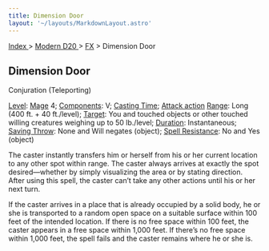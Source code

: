 ```yaml
---
title: Dimension Door
layout: '~/layouts/MarkdownLayout.astro'
---
```


[ Index ](/) > [ Modern D20 ](/modern.d20.srd) > [FX](/modern.d20.srd/fx) > Dimension Door

## Dimension Door

Conjuration (Teleporting)

[Level](/modern.d20.srd/fx/level):
[Mage](/modern.d20.srd/classes/advanced/mage) 4;
[Components](/modern.d20.srd/fx/components): V; [Casting Time](/modern.d20.srd/fx/casting.time); [Attack action](/modern.d20.srd/combat/attack.actions)
[Range](/modern.d20.srd/fx/range): Long (400 ft. + 40 ft./level);
[Target](/modern.d20.srd/fx/target): You and touched objects or other touched
willing creatures weighing up to 50 lb./level;
[Duration](/modern.d20.srd/fx/duration): Instantaneous; [Saving Throw](/modern.d20.srd/basics/saving.throws): None and Will negates (object);
[Spell Resistance](/modern.d20.srd/special.abilities/spell.resistance): No and
Yes (object)

The caster instantly transfers him or herself from his or her current location
to any other spot within range. The caster always arrives at exactly the spot
desired—whether by simply visualizing the area or by stating direction. After
using this spell, the caster can’t take any other actions until his or her
next turn.

If the caster arrives in a place that is already occupied by a solid body, he
or she is transported to a random open space on a suitable surface within 100
feet of the intended location. If there is no free space within 100 feet, the
caster appears in a free space within 1,000 feet. If there’s no free space
within 1,000 feet, the spell fails and the caster remains where he or she is.

